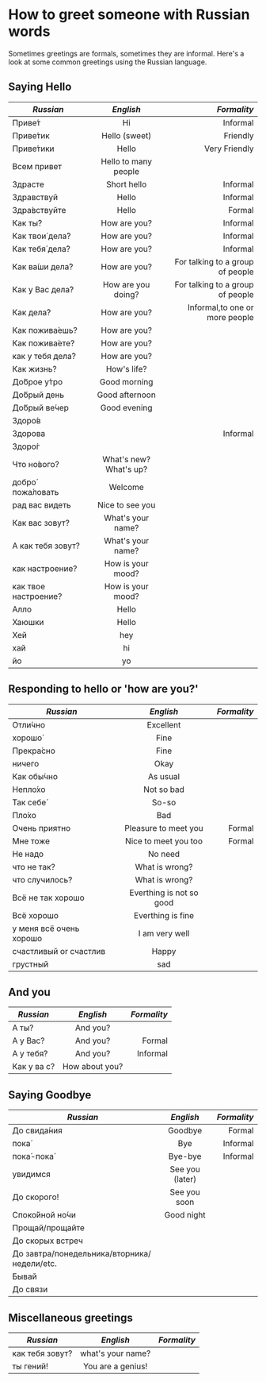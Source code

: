 # How to greet someone with Russian words

Sometimes greetings are formals, sometimes they are informal.  Here's a look at some common greetings using the Russian language.

## Saying Hello 

|*Russian* | *English* |  *Formality* 
| ------------- |:-------------:| -----:|
| Приве́т              | Hi                   | Informal      |  
| Приве́тик            | Hello (sweet)        | Friendly      |
| Приве́тики           | Hello                | Very Friendly |
| Всем привет         | Hello to many people |               |
| Здрасте             | Short hello          | Informal      |
| Здравствуй          | Hello                | Informal      |
| Здра́вствуйте        | Hello                | Formal        |
| Как ты́?             | How are you?         | Informal      |
| Как твои́ дела́?      | How are you?         | Informal      |
| Как тебя́ дела́?      | How are you?         | Informal      |
| Как ва́ши дела́?      | How are you?         | For talking to a group of people | 
| Как у Вас дела́?     | How are you doing?   | For talking to a group of people |
| Как дела́?           | How are you?         | Informal,to one or more people |
| Как пожива́ешь?      | How are you?         ||
| Как пожива́ете?      | How are you?         ||
| как у тебя дела́?    | How are you?         ||
| Как жизнь?          | How's life?          ||
| До́брое у́тро         | Good morning         ||
| До́брый день         | Good afternoon       ||
| До́брый ве́чер        | Good evening         ||
| Здоро́в              |                      ||
| Здорова             |                      | Informal |
| Здоро́г              |                      |          |
| Что но́вого?	       | What's new? What's up?  ||	
| добро́ пожа́ловать    | Welcome              ||
| рад вас видеть      | Nice to see you      ||
| Как вас зовут?      | What's your name?    ||
| А как тебя зовут?   | What's your name?    ||
| как настроение?     | How is your mood?    ||
| как твое настроение?| How is your mood?    ||
| Алло                | Hello                ||
| Хаюшки              | Hello                ||
| Хей                 | hey                  || 
| хай                 | hi                   ||
| йо                  | yo                   ||

## Responding to hello or 'how are you?'

|*Russian* | *English* |  *Formality* 
| ------------- |:-------------:| -----:|
| Отли́чно                 | Excellent                ||
| хорошо́                  | Fine                     ||	
| Прекра́сно  	           | Fine                     ||
| ничего                  | Okay                     ||
| Как обы́чно              | As usual                 ||	
| Непло́хо                 | Not so bad               ||	
| Так себе́                | So-so                    ||	
| Пло́хо	                 | Bad                      ||
| Очень приятно           | Pleasure to meet you     | Formal |
| Мне тоже                | Nice to meet you too     | Formal |
| Не надо                 | No need                  ||
| что не так?             | What is wrong?           ||
| что случилось?          | What is wrong?           ||         
| Всё не так хорошо       | Everthing is not so good ||
| Всё хорошо              | Everthing is fine        ||
| у меня всё очень хорошо | I am very  well          ||
| счастливый or счастлив  | Happy                    ||
| грустный                | sad                      ||

## And you
|*Russian* | *English* |  *Formality* 
| ------------- |:-------------:| -----:|
| А ты?	          | And you?	           |          |
| А у Вас?	      | And you?             | Formal   |	
| А у тебя́?       | And you?             | Informal | 	
| Как у ва с?     | How about you?       |          |

## Saying Goodbye

|*Russian* | *English* |  *Formality* 
| ------------- |:-------------:| -----:|
| До свида́ния      | Goodbye            | Formal   | 
| пока́             | Bye                | Informal |
| пока́-пока́        | Bye-bye            | Informal |
| увидимся         | See you (later)    |          | 
| До скорого!      | See you soon       |          |
| Споко́йной но́чи   | Good night         |          |  
| Прощай/прощайте  |                    |          |
| До скорых встреч | | | 
| До завтра/понедельника/вторника/недели/etc. | | | 
| Бывай | | | 
| До связи | | | 


## Miscellaneous greetings

|*Russian* | *English* |  *Formality* 
| ------------- |:-------------:| -----:|
| как тебя зовут? | what's your name? || 
| ты гений!       | You are a genius! ||

